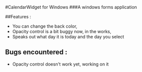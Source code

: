 #CalendarWidget for Windows
###A windows forms application

##Features :

* You can change the back color,   
* Opacity control is a bit buggy now, in the works, 
* Speaks out what day it is today and the day you select

## Bugs encountered :

* Opacity control doesn't work yet, working on it
